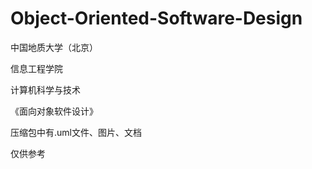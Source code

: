 # Object-Oriented-Software-Design
中国地质大学（北京） 

信息工程学院

计算机科学与技术

《面向对象软件设计》

压缩包中有.uml文件、图片、文档

仅供参考
